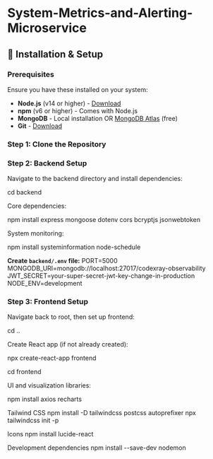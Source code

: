 # System-Metrics-and-Alerting-Microservice


## 🚀 Installation & Setup

### Prerequisites

Ensure you have these installed on your system:
- **Node.js** (v14 or higher) - [Download](https://nodejs.org/)
- **npm** (v6 or higher) - Comes with Node.js
- **MongoDB** - Local installation OR [MongoDB Atlas](https://www.mongodb.com/cloud/atlas) (free)
- **Git** - [Download](https://git-scm.com/)

### Step 1: Clone the Repository


### Step 2: Backend Setup

Navigate to the backend directory and install dependencies:

cd backend

Core dependencies:

npm install express mongoose dotenv cors bcryptjs jsonwebtoken

System monitoring:

npm install systeminformation node-schedule

**Create `backend/.env` file:**
PORT=5000
MONGODB_URI=mongodb://localhost:27017/codexray-observability
JWT_SECRET=your-super-secret-jwt-key-change-in-production
NODE_ENV=development

### Step 3: Frontend Setup

Navigate back to root, then set up frontend:

cd ..

Create React app (if not already created):

npx create-react-app frontend

cd frontend

UI and visualization libraries:

npm install axios recharts

Tailwind CSS
npm install -D tailwindcss postcss autoprefixer
npx tailwindcss init -p

Icons
npm install lucide-react

Development dependencies
npm install --save-dev nodemon

